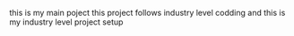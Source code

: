 this is my main poject this project follows industry level codding
and this is my industry level project setup